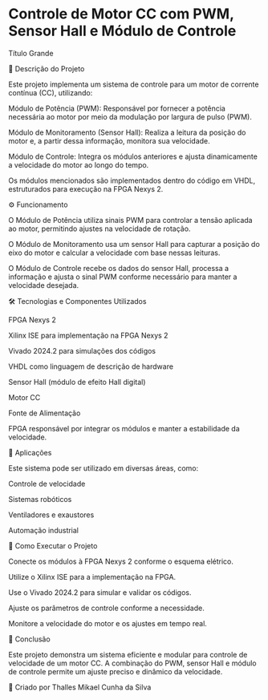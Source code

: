 # **Controle de Motor CC com PWM, Sensor Hall e Módulo de Controle**
Título Grande

📌 Descrição do Projeto

Este projeto implementa um sistema de controle para um motor de corrente contínua (CC), utilizando:

Módulo de Potência (PWM): Responsável por fornecer a potência necessária ao motor por meio da modulação por largura de pulso (PWM).

Módulo de Monitoramento (Sensor Hall): Realiza a leitura da posição do motor e, a partir dessa informação, monitora sua velocidade.

Módulo de Controle: Integra os módulos anteriores e ajusta dinamicamente a velocidade do motor ao longo do tempo.

Os módulos mencionados são implementados dentro do código em VHDL, estruturados para execução na FPGA Nexys 2.

⚙️ Funcionamento

O Módulo de Potência utiliza sinais PWM para controlar a tensão aplicada ao motor, permitindo ajustes na velocidade de rotação.

O Módulo de Monitoramento usa um sensor Hall para capturar a posição do eixo do motor e calcular a velocidade com base nessas leituras.

O Módulo de Controle recebe os dados do sensor Hall, processa a informação e ajusta o sinal PWM conforme necessário para manter a velocidade desejada.

🛠️ Tecnologias e Componentes Utilizados

FPGA Nexys 2

Xilinx ISE para implementação na FPGA Nexys 2

Vivado 2024.2 para simulações dos códigos

VHDL como linguagem de descrição de hardware

Sensor Hall (módulo de efeito Hall digital)

Motor CC

Fonte de Alimentação

FPGA responsável por integrar os módulos e manter a estabilidade da velocidade.

🔧 Aplicações

Este sistema pode ser utilizado em diversas áreas, como:

Controle de velocidade 

Sistemas robóticos

Ventiladores e exaustores

Automação industrial

🚀 Como Executar o Projeto

Conecte os módulos à FPGA Nexys 2 conforme o esquema elétrico.

Utilize o Xilinx ISE para a implementação na FPGA.

Use o Vivado 2024.2 para simular e validar os códigos.

Ajuste os parâmetros de controle conforme a necessidade.

Monitore a velocidade do motor e os ajustes em tempo real.

📜 Conclusão

Este projeto demonstra um sistema eficiente e modular para controle de velocidade de um motor CC. A combinação do PWM, sensor Hall e módulo de controle permite um ajuste preciso e dinâmico da velocidade.

🔹 Criado por Thalles Mikael Cunha da Silva
